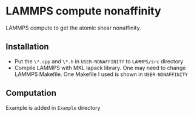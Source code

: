 # LAMMPS compute nonaffinity

LAMMPS compute to get the atomic shear nonaffinity.

## Installation

- Put the `\*.cpp` and `\*.h` in `USER-NONAFFINITY` to `LAMMPS/src` directory
- Compile LAMMPS with MKL lapack library. One may need to change LAMMPS Makefile. One Makefile I used is shown in `USER-NONAFFINITY`
  
## Computation

Example is added in `Example` directory
